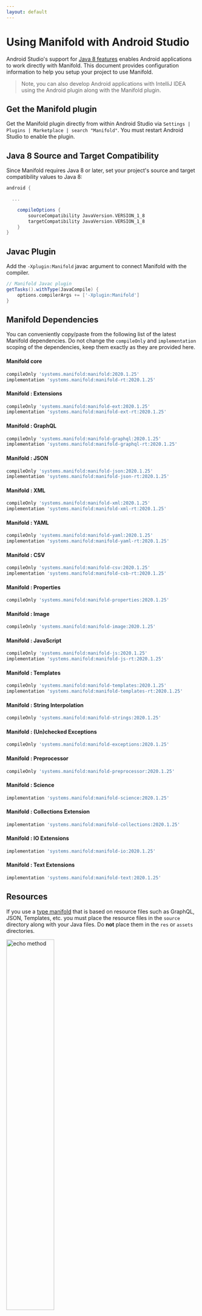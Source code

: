 ```yaml
---
layout: default
---
```


# Using Manifold with Android Studio

Android Studio's support for [Java 8 features](https://developer.android.com/studio/write/java8-support.html) enables
Android applications to work directly with Manifold. This document provides configuration information to help you setup
your project to use Manifold.

>Note, you can also develop Android applications with IntelliJ IDEA using the Android plugin along with the Manifold
>plugin. 

## Get the Manifold plugin
Get the Manifold plugin directly from within Android Studio via `Settings | Plugins | Marketplace | search "Manifold"`.
You must restart Android Studio to enable the plugin. 
 
## Java 8 Source and Target Compatibility 
Since Manifold requires Java 8 or later, set your project's source and target compatibility values to Java 8:

```groovy
android {

  ...

    compileOptions {
        sourceCompatibility JavaVersion.VERSION_1_8
        targetCompatibility JavaVersion.VERSION_1_8
    }
}
```

## Javac Plugin
Add the `-Xplugin:Manifold` javac argument to connect Manifold with the compiler.

```groovy
// Manifold Javac plugin
getTasks().withType(JavaCompile) {
    options.compilerArgs += ['-Xplugin:Manifold']
}
```    

## Manifold Dependencies
You can conveniently copy/paste from the following list of the latest Manifold dependencies. Do not change the
`compileOnly` and `implementation` scoping of the dependencies, keep them exactly as they are provided here.

#### Manifold core
```groovy
compileOnly 'systems.manifold:manifold:2020.1.25'
implementation 'systems.manifold:manifold-rt:2020.1.25'
```
#### Manifold : Extensions
```groovy
compileOnly 'systems.manifold:manifold-ext:2020.1.25'
implementation 'systems.manifold:manifold-ext-rt:2020.1.25'
```
#### Manifold : GraphQL
```groovy
compileOnly 'systems.manifold:manifold-graphql:2020.1.25'
implementation 'systems.manifold:manifold-graphql-rt:2020.1.25'
```
#### Manifold : JSON
```groovy
compileOnly 'systems.manifold:manifold-json:2020.1.25'
implementation 'systems.manifold:manifold-json-rt:2020.1.25'
```
#### Manifold : XML
```groovy
compileOnly 'systems.manifold:manifold-xml:2020.1.25'
implementation 'systems.manifold:manifold-xml-rt:2020.1.25'
```
#### Manifold : YAML
```groovy
compileOnly 'systems.manifold:manifold-yaml:2020.1.25'
implementation 'systems.manifold:manifold-yaml-rt:2020.1.25'
```
#### Manifold : CSV
```groovy
compileOnly 'systems.manifold:manifold-csv:2020.1.25'
implementation 'systems.manifold:manifold-csb-rt:2020.1.25'
```
#### Manifold : Properties
```groovy
compileOnly 'systems.manifold:manifold-properties:2020.1.25'
```
#### Manifold : Image
```groovy
compileOnly 'systems.manifold:manifold-image:2020.1.25'
```
#### Manifold : JavaScript
```groovy
compileOnly 'systems.manifold:manifold-js:2020.1.25'
implementation 'systems.manifold:manifold-js-rt:2020.1.25'
```
#### Manifold : Templates
```groovy
compileOnly 'systems.manifold:manifold-templates:2020.1.25'
implementation 'systems.manifold:manifold-templates-rt:2020.1.25'
```
#### Manifold : String Interpolation
```groovy
compileOnly 'systems.manifold:manifold-strings:2020.1.25'
```
#### Manifold : (Un)checked Exceptions
```groovy
compileOnly 'systems.manifold:manifold-exceptions:2020.1.25'
```
#### Manifold : Preprocessor
```groovy
compileOnly 'systems.manifold:manifold-preprocessor:2020.1.25'
```
#### Manifold : Science
```groovy
implementation 'systems.manifold:manifold-science:2020.1.25'
```
#### Manifold : Collections Extension
```groovy
implementation 'systems.manifold:manifold-collections:2020.1.25'
```
#### Manifold : IO Extensions
```groovy
implementation 'systems.manifold:manifold-io:2020.1.25'
```
#### Manifold : Text Extensions
```groovy
implementation 'systems.manifold:manifold-text:2020.1.25'
```

## Resources

If you use a [type manifold](https://github.com/manifold-systems/manifold/tree/master/manifold-core-parent/manifold#the-big-picture)
that is based on resource files such as GraphQL, JSON, Templates, etc. you must place the resource files in the 
`source` directory along with your Java files.  Do **not** place them in the `res` or `assets` directories.
 
<p><img src="http://manifold.systems/images/android_resources.png" alt="echo method" width="50%" height="50%"/></p> 


